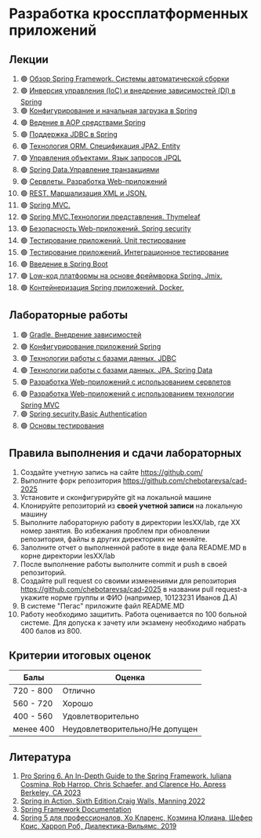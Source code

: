 # Разработка кроссплатформенных приложений

## Лекции

1. 🟢 [Обзор Spring Framework. Системы автоматической сборки](./les01/README.md)
2. 🟢 [Инверсия управления (IoC) и внедрение зависимостей (DI) в Spring](./les02/README.md)
3. 🟢 [Конфигурирование и начальная загрузка в Spring](./les03/README.md)
4. 🟢 [Ведение в AOP средствами Spring](./les04/README.md)
5. 🟢 [Поддержка JDBC в Spring](./les05/README.md)
6. 🟢 [Технология ORM. Спецификация JPA2. Entity](./les06/README.md)
7. 🟢 [Управления объектами. Язык запросов JPQL](./les07/README.md)
8. 🟢 [Spring Data.Управление транзакциями](./les08/README.md)
9. 🟢 [Сервлеты. Разработка Web-приложений](./les09/README.md)
10. 🟢 [REST. Маршализация XML и JSON.](./les10/README.md)
11. 🟢 [Spring MVC.](./les11/README.md)
12. 🟢 [Spring MVC.Технологии представления. Thymeleaf](./les12/README.md)
13. 🟢 [Безопасность Web-приложений. Spring security](./les13/README.md)
14. 🟢 [Тестирование приложений.  Unit тестирование](./les14/README.md)
15. 🟢 [Тестирование приложений. Интеграционное тестирование](./les15/README.md)
16. 🟢 [Введение в Spring Boot](./les16/README.md)
17. 🟢 [Low-код платформы на основе фреймворка Spring. Jmix.](./les17/README.md)
18. 🟢 [Контейнеризация Spring приложений. Docker.](./les17/README.md)

## Лабораторные работы

1. 🟢 [Gradle. Внедрение зависимостей](./les02/lab.md)
2. 🟢 [Конфигурирование приложений Spring](./les04/lab.md)
3. 🟢 [Технологии работы с базами данных. JDBC](./les06/lab.md)
4. 🟢 [Технологии работы с базами данных. JPA. Spring Data](./les08/lab.md)
5. 🟢 [Разработка  Web-приложений с использованием сервлетов](./les10/lab.md)
6. 🟢 [Разработка Web-приложений с использованием технологии Spring MVC](./les12/lab.md)
7. 🟢 [Spring security.Basic Authentication](./les14/lab.md)
8. 🟢 [Основы тестирования](./les16/lab.md)

## Правила выполнения и сдачи лабораторных

1. Создайте учетную запись на сайте <https://github.com/>
2. Выполните форк репозитория  <https://github.com/chebotarevsa/cad-2025>
3. Установите и сконфигурируйте git на локальной машине
4. Клонируйте репозиторий из **своей учетной записи** на локальную машину
5. Выполните лабораторную работу в директории lesXX/lab, где XX номер занятия. Во избежания проблем при обновлении репозитория, файлы в других директориях не меняйте.
6. Заполните отчет о выполненной работе в виде фала README.MD в корне директории lesXX/lab
7. После выполнение работы выполните commit и push в своей репозиторий.
8. Создайте pull request со своими изменениями для репозитория  <https://github.com/chebotarevsa/cad-2025> в названии pull request-а укажите норме группы и ФИО (например, 10123231 Иванов Д.А)
9. В системе "Пегас" приложите файл README.MD
10. Работу необходимо защитить. Работа оценивается по 100 больной системе. Для допуска к зачету или экзамену необходимо набрать 400 балов из 800.

## Критерии итоговых оценок

|Балы|Оценка|
|---|--|
| 720 - 800 | Отлично |
| 560 - 720 | Хорошо |
| 400 - 560 | Удовлетворительно |
| менее 400 | Неудовлетворительно/Не допущен |

## Литература

1. [Pro Spring 6. An In-Depth Guide to the Spring Framework. Iuliana Cosmina, Rob Harrop, Chris Schaefer, and Clarence Ho. Apress Berkeley, CA 2023](https://link.springer.com/book/10.1007/978-1-4842-8640-1)
2. [Spring in Action, Sixth Edition.Craig Walls, Manning 2022](https://www.manning.com/books/spring-in-action-sixth-edition)
3. [Spring Framework Documentation](https://docs.spring.io/spring-framework/reference/index.html)
4. [Spring 5 для профессионалов, Хо Кларенс, Козмина Юлиана, Шефер Крис, Харроп Роб, Диалектика-Вильямс, 2019](https://www.williamspublishing.com/Books/978-5-907114-07-4.html)
